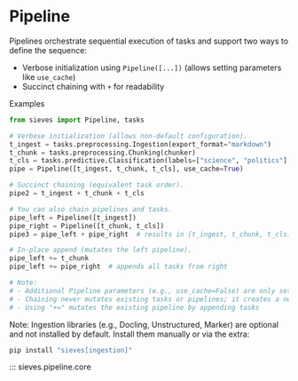 # Pipeline

Pipelines orchestrate sequential execution of tasks and support two ways to define the sequence:

- Verbose initialization using `Pipeline([...])` (allows setting parameters like `use_cache`)
- Succinct chaining with `+` for readability

Examples

```python
from sieves import Pipeline, tasks

# Verbose initialization (allows non-default configuration).
t_ingest = tasks.preprocessing.Ingestion(export_format="markdown")
t_chunk = tasks.preprocessing.Chunking(chunker)
t_cls = tasks.predictive.Classification(labels=["science", "politics"], model=engine)
pipe = Pipeline([t_ingest, t_chunk, t_cls], use_cache=True)

# Succinct chaining (equivalent task order).
pipe2 = t_ingest + t_chunk + t_cls

# You can also chain pipelines and tasks.
pipe_left = Pipeline([t_ingest])
pipe_right = Pipeline([t_chunk, t_cls])
pipe3 = pipe_left + pipe_right  # results in [t_ingest, t_chunk, t_cls]

# In-place append (mutates the left pipeline).
pipe_left += t_chunk
pipe_left += pipe_right  # appends all tasks from right

# Note:
# - Additional Pipeline parameters (e.g., use_cache=False) are only settable via the verbose form
# - Chaining never mutates existing tasks or pipelines; it creates a new Pipeline
# - Using "+=" mutates the existing pipeline by appending tasks
```

Note: Ingestion libraries (e.g., Docling, Unstructured, Marker) are optional and not installed by default. Install them manually or via the extra:

```bash
pip install "sieves[ingestion]"
```

::: sieves.pipeline.core
